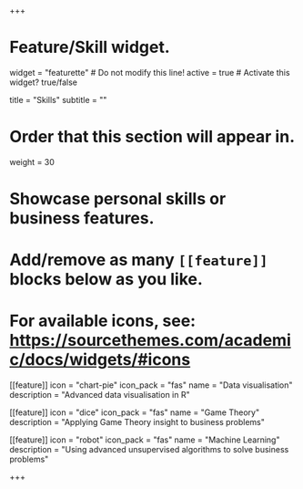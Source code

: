 +++
# Feature/Skill widget.
widget = "featurette"  # Do not modify this line!
active = true  # Activate this widget? true/false

title = "Skills"
subtitle = ""

# Order that this section will appear in.
weight = 30

# Showcase personal skills or business features.
#
# Add/remove as many `[[feature]]` blocks below as you like.
#
# For available icons, see: https://sourcethemes.com/academic/docs/widgets/#icons

[[feature]]
  icon = "chart-pie"
  icon_pack = "fas"
  name = "Data visualisation"
  description = "Advanced data visualisation in R"

[[feature]]
  icon = "dice"
  icon_pack = "fas"
  name = "Game Theory"
  description = "Applying Game Theory insight to business problems"  

[[feature]]
  icon = "robot"
  icon_pack = "fas"
  name = "Machine Learning"
  description = "Using advanced unsupervised algorithms to solve business problems"

+++

